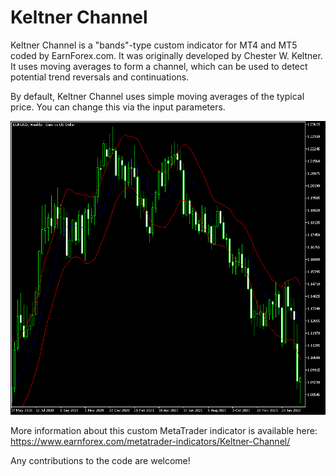 # Keltner Channel

Keltner Channel is a "bands"-type custom indicator for MT4 and MT5 coded by EarnForex.com. It was originally developed by Chester W. Keltner. It uses moving averages to form a channel, which can be used to detect potential trend reversals and continuations.

By default, Keltner Channel uses simple moving averages of the typical price. You can change this via the input parameters.

![Keltner Channel indicator helps to spot some trend-based entries on the EUR/USD chart](https://github.com/EarnForex/Keltner-Channel/blob/main/README_Images/keltner-channel-indicator-shows-trend-changes.png)

More information about this custom MetaTrader indicator is available here: https://www.earnforex.com/metatrader-indicators/Keltner-Channel/

Any contributions to the code are welcome!
